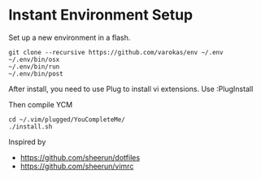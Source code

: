 Instant Environment Setup
=========================

Set up a new environment in a flash. 

    git clone --recursive https://github.com/varokas/env ~/.env
    ~/.env/bin/osx 
    ~/.env/bin/run
    ~/.env/bin/post

After install, you need to use Plug to install vi extensions. Use :PlugInstall

Then compile YCM

    cd ~/.vim/plugged/YouCompleteMe/
    ./install.sh

Inspired by 
* https://github.com/sheerun/dotfiles
* https://github.com/sheerun/vimrc


